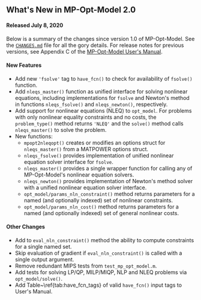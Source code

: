 What's New in MP-Opt-Model 2.0
------------------------------

#### Released July 8, 2020

Below is a summary of the changes since version 1.0 of MP-Opt-Model. See
the [`CHANGES.md`][1] file for all the gory details. For release notes
for previous versions, see Appendix C of the [MP-Opt-Model User's
Manual][2].


#### New Features
  - Add new `'fsolve'` tag to `have_fcn()` to check for availability of
   `fsolve()` function.
  - Add `nleqs_master()` function as unified interface for solving
    nonlinear equations, including implementations for `fsolve` and
    Newton's method in functions `nleqs_fsolve()` and `nleqs_newton()`,
    respectively.
  - Add support for nonlinear equations (NLEQ) to `opt_model`. For
    problems with only nonlinear equality constraints and no costs,
    the `problem_type()` method returns `'NLEQ'` and the `solve()`
    method calls `nleqs_master()` to solve the problem.
  - New functions:
      - `mpopt2nleqopt()` creates or modifies an options struct for
        `nleqs_master()` from a MATPOWER options struct.
      - `nleqs_fsolve()` provides implementation of unified nonlinear
        equation solver interface for `fsolve`.
      - `nleqs_master()` provides a single wrapper function for calling
        any of MP-Opt-Model's nonlinear equation solvers.
      - `nleqs_newton()` provides implementation of Newton's method solver
        with a unified nonlinear equation solver interface.
      - `opt_model/params_nln_constraint()` method returns parameters for
        a named (and optionally indexed) set of nonlinear constraints.
      - `opt_model/params_nln_cost()` method returns parameters for a
        named (and optionally indexed) set of general nonlinear costs.

#### Other Changes
  - Add to `eval_nln_constraint()` method the ability to compute constraints
    for a single named set.
  - Skip evaluation of gradient if `eval_nln_constraint()` is called with
    a single output argument.
  - Remove redundant MIPS tests from `test_mp_opt_model.m`.
  - Add tests for solving LP/QP, MILP/MIQP, NLP and NLEQ problems via
    `opt_model/solve()`.
  - Add Table~\ref{tab:have_fcn_tags} of valid `have_fcn()` input tags
    to User's Manual.


[1]: https://github.com/MATPOWER/mp-opt-model/blob/master/CHANGES.md
[2]: https://github.com/MATPOWER/mp-opt-model/blob/master/docs/MP-Opt-Model-manual.pdf

